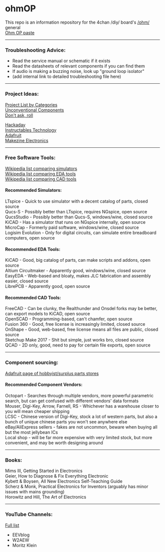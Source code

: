 # ohmOP
This repo is an information repository for the 4chan /diy/ board's [/ohm/](boards.4chan.org/diy/ohm) general <br>
[Ohm OP paste](paste.txt)

***
### Troubleshooting Advice:
+ Read the service manual or schematic if it exists
+ Read the datasheets of relevant components if you can find them
+ If audio is making a buzzing noise, look up "ground loop isolator"
+ (add internal link to detailed troubleshooting file here)

***
### Project Ideas:
[Project List by Categories](ProjectCategories.md) <br>
[Unconventional Components](Oddities.md) <br>
[Don't ask, roll](https://github.com/Rocheez/4chan-electronics-challenges/blob/master/list-of-challenges.png)

[Hackaday](https://hackaday.io) <br>
[Instructables Technology](https://instructables.com/tag/type-id/category-technology/) <br>
[Adafruit](https://adafruit.com) <br>
[Makezine Electronics](https://makezine.com/category/electronics/) <br>

***
### Free Software Tools:
[Wikipedia list comparing simulators](https://en.wikipedia.org/wiki/List_of_free_electronics_circuit_simulators) <br>
[Wikipedia list comparing EDA tools](https://en.wikipedia.org/wiki/Comparison_of_EDA_software) <br>
[Wikipedia list comparing CAD tools](https://en.wikipedia.org/wiki/Comparison_of_computer-aided_design_software)

#### Recommended Simulators:
LTspice - Quick to use simulator with a decent catalog of parts, closed source <br>
Qucs-S - Possibly better than LTspice, requires NGspice, open source <br>
QucsStudio - Possibly better than Qucs-S, windows/wine, closed source <br>
KiCAD - Has a simulator that runs on NGspice internally, open source <br>
MicroCap - Formerly paid software, windows/wine, closed source <br>
Logisim Evolution - Only for digital circuits, can simulate entire breadboard computers, open source <br>

#### Recommended EDA Tools:
KiCAD - Good, big catalog of parts, can make scripts and addons, open source <br>
Altium Circuitmaker - Apparently good, windows/wine, closed source <br>
EasyEDA - Web-based and bloaty, makes JLC fabrication and assembly easier, closed source <br>
LibrePCB - Apparently good, open source <br>

#### Recommended CAD Tools:
FreeCAD - Can be clunky, the Realthunder and Onsdel forks may be better, can export models to KiCAD, open source <br>
OpenSCAD - Programming-based, can't chamfer, open source <br>
Fusion 360 - Good, free license is increasingly limited, closed source <br>
OnShape - Good, web-based, free license means all files are public, closed source <br>
Sketchup Make 2017 - Shit but simple, just works bro, closed source <br>
QCAD - 2D only, good, need to pay for certain file exports, open source <br>

***
### Component sourcing:
[Adafruit page of hobbyist/surplus parts stores](https://ladyada.net/library/procure/hobbyist.html)

#### Recommended Component Vendors:
Octopart - Searches through multiple vendors, more powerful parametric search, but can get confused with different vendors' data formats <br>
Mouser, Digi-Key, Arrow, Farnell, RS - Whichever has a warehouse closer to you will mean cheaper shipping <br>
LCSC - Chinese version of Digi-Key, stock a lot of western parts, but also a bunch of unique chinese parts you won't see anywhere else <br>
eBay/AliExpress sellers - fakes are not uncommon, beware when buying all but the most jellybean ICs <br>
Local shop - will be far more expensive with very limited stock, but more convenient, and may be worth designing around <br>

***
### Books:
Mims III, Getting Started in Electronics <br>
Geier, How to Diagnose & Fix Everything Electronic <br>
Kybett & Boysen, All New Electronics Self-Teaching Guide <br>
Scherz & Monk, Practical Electronics for Inventors (arguably has minor issues with mains grounding) <br>
Horowitz and Hill, The Art of Electronics <br>

***
### YouTube Channels:
[Full list](youtubers.md) <br>
+ EEVblog
+ W2AEW
+ Moritz Klein
